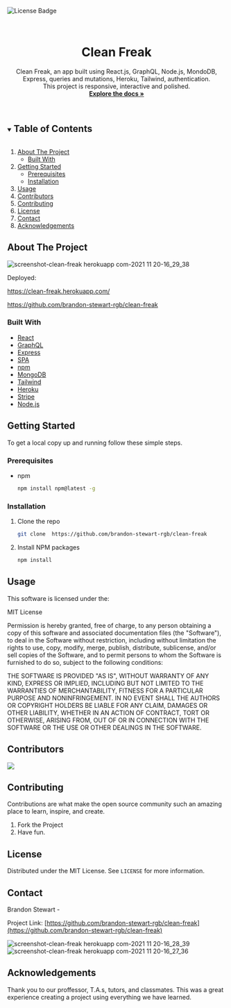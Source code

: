 

![License Badge](https://img.shields.io/static/v1?label=license&message=MIT&color=brightgreen&style=for-the-badge)



<!-- PROJECT LOGO -->
<br />
<p align="center">


  <h1 align="center">Clean Freak</h1>

  <p align="center">
    Clean Freak, an app built using React.js, GraphQL,  Node.js, MondoDB, Express, queries and mutations, Heroku, Tailwind, authentication. <br> This project is responsive, interactive and polished.
    <br />
    <a href="https://github.com/brandon-stewart-rgb/clean-freak"><strong>Explore the docs »</strong></a>
    <br />
    <br />
    
   
   
  </p>
</p>



<!-- TABLE OF CONTENTS -->
<details open="open">
  <summary><h2 style="display: inline-block">Table of Contents</h2></summary>
  <ol>
    <li>
      <a href="#about-the-project">About The Project</a>
      <ul>
        <li><a href="#built-with">Built With</a></li>
      </ul>
    </li>
    <li>
      <a href="#getting-started">Getting Started</a>
      <ul>
        <li><a href="#prerequisites">Prerequisites</a></li>
        <li><a href="#installation">Installation</a></li>
      </ul>
    </li>
    <li><a href="#usage">Usage</a></li>
    <li><a href="#contributors">Contributors</a></li>
    <li><a href="#contributing">Contributing</a></li>
    <li><a href="#license">License</a></li>
    <li><a href="#contact">Contact</a></li>
    <li><a href="#acknowledgements">Acknowledgements</a></li>
  </ol>
</details>



<!-- ABOUT THE PROJECT -->
## About The Project

![screenshot-clean-freak herokuapp com-2021 11 20-16_29_38](https://user-images.githubusercontent.com/85209802/142743978-ab3cbf90-76cb-49e0-ba96-86c4c5f3d16a.png)


Deployed: 

https://clean-freak.herokuapp.com/

https://github.com/brandon-stewart-rgb/clean-freak


### Built With

* [React](https://reactjs.org/)
* [GraphQL](https://www.apollographql.com/docs/react/get-started/)
* [Express](https://expressjs.com/)
* [SPA](https://www.npmjs.com/package/dotenv)
* [npm](https://www.npmjs.com/)
* [MongoDB](https://www.mongodb.com/cloud/atlas/lp/try2?utm_content=rlsavisitor&utm_source=google&utm_campaign=gs_americas_uscan_search_core_brand_atlas_desktop_rlsa&utm_term=mongodb&utm_medium=cpc_paid_search&utm_ad=e&utm_ad_campaign_id=14291004479&adgroup=128837427347&gclid=CjwKCAiA1uKMBhAGEiwAxzvX9-jIwn5UHOQ3WtMdFDoC2ZomiJGLdRYIyqeSVd2Mq1vaTbtNLYtdYBoCAvcQAvD_BwE)
* [Tailwind](https://tailwindcss.com/)
* [Heroku](https://www.heroku.com//)
* [Stripe](https://stripe.com/?utm_campaign=paid_brand-US_Search_Brand_Stripe-1803852691&utm_medium=cpc&utm_source=google&ad_content=448938759828&utm_term=kwd-94834400&utm_matchtype=e&utm_adposition=&utm_device=c&gclid=CjwKCAiA1uKMBhAGEiwAxzvX9yIwjcYv8Mop8H4s0YuQxwiujwtgi02ZMzQiz5gQhZ4Jv0cHHEr9ehoCshoQAvD_BwE/)
* [Node.js](https://nodejs.dev/)


<!-- GETTING STARTED -->
## Getting Started

To get a local copy up and running follow these simple steps.

### Prerequisites

* npm
  ```sh
  npm install npm@latest -g
  ```

### Installation

1. Clone the repo
   ```sh
   git clone  https://github.com/brandon-stewart-rgb/clean-freak 
   ```
2. Install NPM packages
   ```sh
   npm install
   ```



<!-- USAGE EXAMPLES -->
## Usage

This software is licensed under the:

MIT License

Permission is hereby granted, free of charge, to any person obtaining a copy
of this software and associated documentation files (the "Software"), to deal
in the Software without restriction, including without limitation the rights
to use, copy, modify, merge, publish, distribute, sublicense, and/or sell
copies of the Software, and to permit persons to whom the Software is
furnished to do so, subject to the following conditions:

THE SOFTWARE IS PROVIDED "AS IS", WITHOUT WARRANTY OF ANY KIND, EXPRESS OR
IMPLIED, INCLUDING BUT NOT LIMITED TO THE WARRANTIES OF MERCHANTABILITY,
FITNESS FOR A PARTICULAR PURPOSE AND NONINFRINGEMENT. IN NO EVENT SHALL THE
AUTHORS OR COPYRIGHT HOLDERS BE LIABLE FOR ANY CLAIM, DAMAGES OR OTHER
LIABILITY, WHETHER IN AN ACTION OF CONTRACT, TORT OR OTHERWISE, ARISING FROM,
OUT OF OR IN CONNECTION WITH THE SOFTWARE OR THE USE OR OTHER DEALINGS IN THE
SOFTWARE.


## Contributors

<a href="https://github.com/brandon-stewart-rgb/clean-freak/graphs/contributors">
  <img src="https://contrib.rocks/image?repo=brandon-stewart-rgb/clean-freak" />
</a>






<!-- CONTRIBUTING -->
## Contributing

Contributions are what make the open source community such an amazing place to learn, inspire, and create.

1. Fork the Project
2. Have fun.




<!-- LICENSE -->
## License

Distributed under the MIT License. See `LICENSE` for more information.



<!-- CONTACT -->
## Contact

Brandon Stewart - 

Project Link: [https://github.com/brandon-stewart-rgb/clean-freak](https://github.com/brandon-stewart-rgb/clean-freak)


![screenshot-clean-freak herokuapp com-2021 11 20-16_28_39](https://user-images.githubusercontent.com/85209802/142744333-270476e0-17fc-49f8-b3f9-9cf84e604871.png)
![screenshot-clean-freak herokuapp com-2021 11 20-16_27_36](https://user-images.githubusercontent.com/85209802/142744337-688eaaa3-1714-431c-babd-3de7b39a7461.png)



<!-- ACKNOWLEDGEMENTS -->
## Acknowledgements

Thank you to our proffessor, T.A.s, tutors, and classmates. This was a great experience creating a project using everything we have learned.
